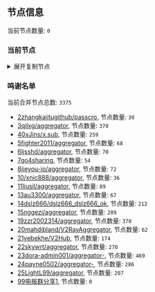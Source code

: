 
## 节点信息
当前节点数量: `0`
### 当前节点
<details>
  <summary>展开复制节点</summary>

    

</details>

### 鸣谢名单
当前合并节点总数: `3375`
- [2zhangkaiitugithub/passcro](https://github.com/zhangkaiitugithub/passcro), 节点数量: `30`
- [3qjlxg/aggregator](https://github.com/qjlxg/aggregator), 节点数量: `370`
- [40xJins/x.sub](https://github.com/0xJins/x.sub), 节点数量: `259`
- [5fighter2011/aggregator](https://github.com/fighter2011/aggregator), 节点数量: `68`
- [6ljsshd/aggregator](https://github.com/ljsshd/aggregator), 节点数量: `70`
- [7go4sharing](https://github.com/go4sharing), 节点数量: `54`
- [8jieyou-io/aggregator](https://github.com/jieyou-io/aggregator), 节点数量: `72`
- [10/xnic888/aggregator](https://github.com/xnic888/aggregator), 节点数量: `36`
- [11liusil/aggregator](https://github.com/liusil/aggregator), 节点数量: `89`
- [13au3300/aggregator](https://github.com/au3300/aggregator), 节点数量: `67`
- [14dslz666/dslz666_dslz666_ok](https://github.com/dslz666/dslz666_dslz666_ok), 节点数量: `212`
- [15nggezi/aggregator](https://github.com/nggezi/aggregator), 节点数量: `209`
- [19zzr2002314/aggregator](https://github.com/zzr2002314/aggregator), 节点数量: `370`
- [20mahdibland/V2RayAggregator](https://github.com/mahdibland/V2RayAggregator), 节点数量: `62`
- [21yebekhe/V2Hub](https://github.com/yebekhe/V2Hub), 节点数量: `174`
- [22skywrt/aggregator](https://github.com/skywrt/aggregator), 节点数量: `270`
- [23dora-admin001/aggregator-](https://github.com/dora-admin001/aggregator-), 节点数量: `469`
- [24payne0502/aggregator-](https://github.com/payne0502/aggregator-), 节点数量: `286`
- [25LightL99/aggregator](https://github.com/LightL99/aggregator), 节点数量: `207`
- [99电报群分享1](https://github.com/cdddbc/getAirport), 节点数量: `0`


